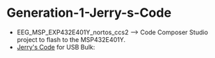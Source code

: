 # Generation-1-Jerry-s-Code

 - EEG_MSP_EXP432E401Y_nortos_ccs2 --> Code Composer Studio  project to flash to the MSP432E401Y.
 - [Jerry's Code](https://drive.google.com/drive/folders/1rBKmfqHD21foSs4qyDbS_zMseiC0h5YI?usp=sharing) for USB Bulk: 
